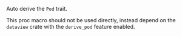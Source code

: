 Auto derive the `Pod` trait.

This proc macro should not be used directly, instead depend on the `dataview` crate with the `derive_pod` feature enabled.
